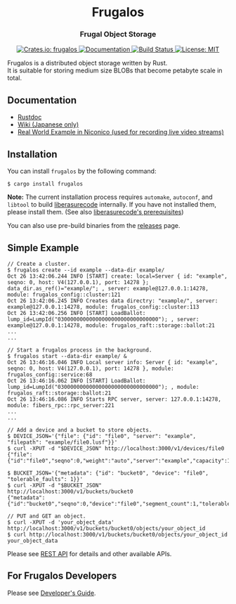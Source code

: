 <h1 align="center">Frugalos</h1>
<h3 align="center">Frugal Object Storage</h3>

<p align="center">
 <a href="https://crates.io/crates/frugalos">
 <img src="https://img.shields.io/crates/v/frugalos.svg" alt="Crates.io: frugalos">
 </a>
 <a href="https://docs.rs/frugalos">
  <img src="https://docs.rs/frugalos/badge.svg" alt="Documentation">
 </a>
 <a href="https://travis-ci.org/frugalos/frugalos">
   <img src="https://travis-ci.org/frugalos/frugalos.svg?branch=master" alt="Build Status">
 </a>
 <a href="LICENSE">
  <img src="https://img.shields.io/badge/license-MIT-blue.svg" alt="License: MIT">
 </a>
</p>

Frugalos is a distributed object storage written by Rust.  
It is suitable for storing medium size BLOBs that become petabyte scale in total.

Documentation
-------------

- [Rustdoc](https://docs.rs/frugalos)
- [Wiki (Japanese only)](https://github.com/frugalos/frugalos/wiki)
- [Real World Example in Niconico (used for recording live video streams)][niconico example]

[niconico example]: https://dwango.github.io/articles/frugalos/

Installation
------------

You can install `frugalos` by the following command:
```console
$ cargo install frugalos
```

**Note:** The current installation process requires `automake`, `autoconf`, and `libtool` to build [liberasurecode] internally. If you have not installed them, please install them. (See also [liberasurecode's prerequisites])

You can also use pre-build binaries from the [releases] page.

[liberasurecode]: https://github.com/frugalos/liberasurecode
[liberasurecode's prerequisites]: https://github.com/frugalos/liberasurecode#prerequisites-to-build
[releases]: https://github.com/frugalos/frugalos/releases


Simple Example
------------
```console
// Create a cluster.
$ frugalos create --id example --data-dir example/
Oct 26 13:42:06.244 INFO [START] create: local=Server { id: "example", seqno: 0, host: V4(127.0.0.1), port: 14278 }; data_dir.as_ref()="example/"; , server: example@127.0.0.1:14278, module: frugalos_config::cluster:121
Oct 26 13:42:06.245 INFO Creates data directry: "example/", server: example@127.0.0.1:14278, module: frugalos_config::cluster:113
Oct 26 13:42:06.256 INFO [START] LoadBallot: lump_id=LumpId("03000000000000000000000000000000"); , server: example@127.0.0.1:14278, module: frugalos_raft::storage::ballot:21
...
...

// Start a frugalos process in the background.
$ frugalos start --data-dir example/ &
Oct 26 13:46:16.046 INFO Local server info: Server { id: "example", seqno: 0, host: V4(127.0.0.1), port: 14278 }, module: frugalos_config::service:68
Oct 26 13:46:16.062 INFO [START] LoadBallot: lump_id=LumpId("03000000000000000000000000000000"); , module: frugalos_raft::storage::ballot:21
Oct 26 13:46:16.086 INFO Starts RPC server, server: 127.0.0.1:14278, module: fibers_rpc::rpc_server:221
...
...

// Add a device and a bucket to store objects.
$ DEVICE_JSON='{"file": {"id": "file0", "server": "example", "filepath": "example/file0.lusf"}}'
$ curl -XPUT -d "$DEVICE_JSON" http://localhost:3000/v1/devices/file0
{"file":{"id":"file0","seqno":0,"weight":"auto","server":"example","capacity":19556691462,"filepath":"example/file0.lusf"}}%

$ BUCKET_JSON='{"metadata": {"id": "bucket0", "device": "file0", "tolerable_faults": 1}}'
$ curl -XPUT -d "$BUCKET_JSON" http://localhost:3000/v1/buckets/bucket0
{"metadata":{"id":"bucket0","seqno":0,"device":"file0","segment_count":1,"tolerable_faults":1}}%

// PUT and GET an object.
$ curl -XPUT -d 'your_object_data' http://localhost:3000/v1/buckets/bucket0/objects/your_object_id
$ curl http://localhost:3000/v1/buckets/bucket0/objects/your_object_id
your_object_data
```

Please see [REST API] for details and other available APIs.

[REST API]: https://github.com/frugalos/frugalos/wiki/REST-API


For Frugalos Developers
-----------------------

Please see [Developer's Guide].

[Developer's Guide]: https://github.com/frugalos/frugalos/wiki/Developer%27s-Guide
